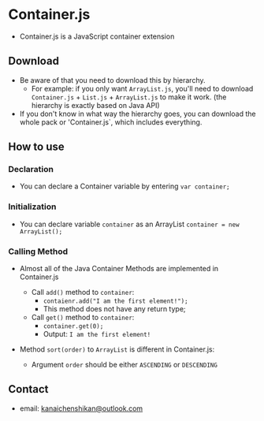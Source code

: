 # Container.js
* Container.js is a JavaScript container extension

## Download
* Be aware of that you need to download this by hierarchy.
	* For example: if you only want `ArrayList.js`, you'll need to download `Container.js` + `List.js` + `ArrayList.js` to make it work. (the hierarchy is exactly based on Java API)
* If you don't know in what way the hierarchy goes, you can download the whole pack or 'Container.js`, which includes everything.

## How to use
### Declaration
* You can declare a Container variable by entering `var container;`

### Initialization
* You can declare variable `container` as an ArrayList `container = new ArrayList();`

### Calling Method
* Almost all of the Java Container Methods are implemented in Container.js
	* Call `add()` method to `container`:
		* `contaienr.add("I am the first element!");`
		* This method does not have any return type;
	* Call `get()` method to `container`:
		* `container.get(0);`
		* Output: `I am the first element!`

* Method `sort(order)` to `ArrayList` is different in Container.js:
	* Argument `order` should be either `ASCENDING` or `DESCENDING`

## Contact
* email: kanaichenshikan@outlook.com